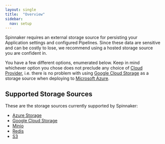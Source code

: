 ```yaml
---
layout: single
title:  "Overview"
sidebar:
  nav: setup
---
```


Spinnaker requires an external storage source for persisting your Application
settings and configured Pipelines. Since these data are sensitive and can be
costly to lose, we recommend using a hosted storage source you are confident
in.

You have a few different options, enumerated below. Keep in mind
whichever option you chose does not preclude any choice of [Cloud
Provider](/setup/providers/), i.e. there is no problem with using
[Google Cloud Storage](https://cloud.google.com/storage/) as a storage source
when deploying to [Microsoft Azure](https://azure.microsoft.com/).

## Supported Storage Sources

These are the storage sources currently supported by Spinnaker:

* [Azure Storage](/setup/storage/azs)
* [Google Cloud Storage](/setup/storage/gcs)
* [Minio](/setup/storage/minio)
* [Redis](/setup/storage/redis)
* [S3](/setup/storage/s3)
